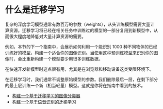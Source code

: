 # 什么是迁移学习

复杂的深度学习模型通常有数百万的参数（weights），从头训练模型需要大量计算资源。迁移学习将已经在相关任务中训练过的模型的一部分复用到新模型中，从而很大程度地降低对大量计算资源的需要。

例如，本节的下一个指南中，会展示如何利用一个能识别 1000 种不同物体的已经训练好的模型，构建一个适合你的图像识别。当使用这种预训练模型来识别你的图像时，会比重新构建一个模型要少用很多训练数据。

在快速开发新模型时这点很有用，尤其是在浏览器和移动设备这类受限环境下。

在迁移学习时，我们通常不调整原始模型的参数。我们删除最后一层，在剩下部分的最上层训练一个新（相当轻量）模型。这就是你将在指南中看到的技术。


- [构建一个基于迁移学习的图像分类器](image_classification)
- [构建一个基于语音识别的迁移学习](audio_recognizer)
